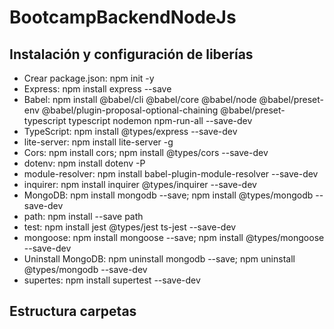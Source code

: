 # BootcampBackendNodeJs

## Instalación y configuración de liberías
* Crear package.json: npm init -y
* Express: npm install express --save
* Babel: npm install @babel/cli @babel/core @babel/node @babel/preset-env @babel/plugin-proposal-optional-chaining @babel/preset-typescript typescript nodemon npm-run-all --save-dev
* TypeScript: npm install @types/express --save-dev
* lite-server: npm install lite-server -g
* Cors: npm install cors; npm install @types/cors --save-dev
* dotenv: npm install dotenv -P
* module-resolver: npm install babel-plugin-module-resolver --save-dev
* inquirer: npm install inquirer @types/inquirer --save-dev
* MongoDB: npm install mongodb --save;
npm install @types/mongodb --save-dev
* path: npm install --save path
* test: npm install jest @types/jest ts-jest --save-dev
* mongoose: npm install mongoose --save; npm install @types/mongoose --save-dev
* Uninstall MongoDB: npm uninstall mongodb --save;
npm uninstall @types/mongodb --save-dev
* supertes: npm install supertest --save-dev

## Estructura carpetas